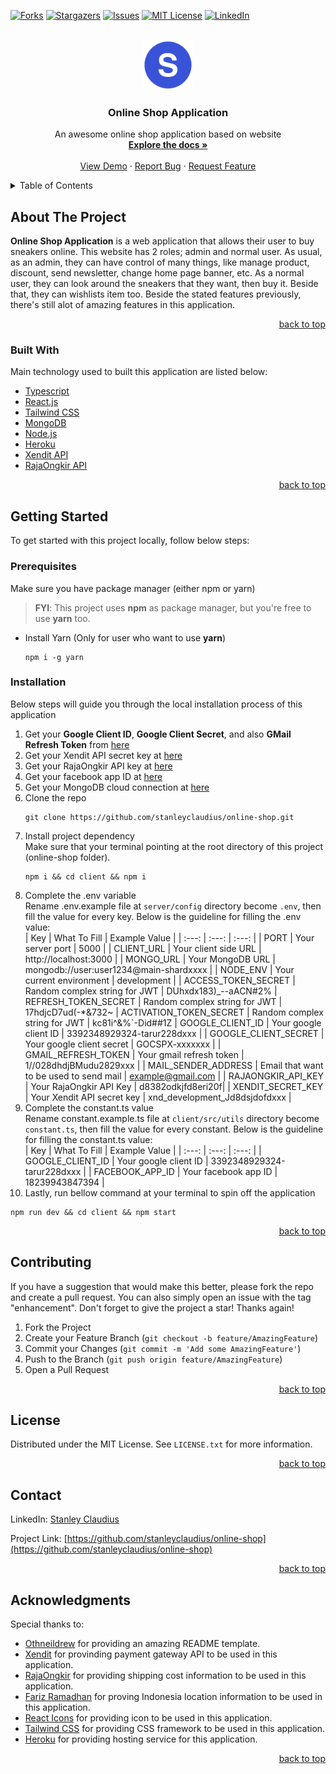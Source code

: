 <div id="top"></div>

[![Forks][forks-shield]][forks-url]
[![Stargazers][stars-shield]][stars-url]
[![Issues][issues-shield]][issues-url]
[![MIT License][license-shield]][license-url]
[![LinkedIn][linkedin-shield]][linkedin-url]

<br />
<div align="center">
  <a href="https://github.com/stanleyclaudius/online-shop">
    <img src="client/public/images/logo.png" alt="Logo" width="80" height="80">
  </a>

  <h3 align="center">Online Shop Application</h3>

  <p align="center">
    An awesome online shop application based on website
    <br />
    <a href="https://github.com/stanleyclaudius/online-shop.git"><strong>Explore the docs »</strong></a>
    <br />
    <br />
    <a href="https://web-fintrack.herokuapp.com">View Demo</a>
    ·
    <a href="https://github.com/stanleyclaudius/online-shop/issues">Report Bug</a>
    ·
    <a href="https://github.com/stanleyclaudius/online-shop/issues">Request Feature</a>
  </p>
</div>

<details>
  <summary>Table of Contents</summary>
  <ol>
    <li>
      <a href="#about-the-project">About The Project</a>
      <ul>
        <li><a href="#built-with">Built With</a></li>
      </ul>
    </li>
    <li>
      <a href="#getting-started">Getting Started</a>
      <ul>
        <li><a href="#prerequisites">Prerequisites</a></li>
        <li><a href="#installation">Installation</a></li>
      </ul>
    </li>
    <li><a href="#contributing">Contributing</a></li>
    <li><a href="#license">License</a></li>
    <li><a href="#contact">Contact</a></li>
    <li><a href="#acknowledgments">Acknowledgments</a></li>
  </ol>
</details>

## About The Project

**Online Shop Application** is a web application that allows their user to buy sneakers online. This website has 2 roles; admin and normal user. As usual, as an admin, they can have control of many things, like manage product, discount, send newsletter, change home page banner, etc. As a normal user, they can look around the sneakers that they want, then buy it. Beside that, they can wishlists item too. Beside the stated features previously, there's still alot of amazing features in this application.

<p align="right"><a href="#top">back to top</a></p>

### Built With

Main technology used to built this application are listed below:

* [Typescript](https://www.typescriptlang.org/)
* [React.js](https://reactjs.org/)
* [Tailwind CSS](https://tailwindcss.com/)
* [MongoDB](https://mongodb.com/cloud/atlas/)
* [Node.js](https://nodejs.org/)
* [Heroku](https://herokuapp.com/)
* [Xendit API](https://xendit.co/)
* [RajaOngkir API](https://rajaongkir.com/)

<p align="right"><a href="#top">back to top</a></p>

## Getting Started

To get started with this project locally, follow below steps:

### Prerequisites

Make sure you have package manager (either npm or yarn)

>**FYI**: This project uses **npm** as package manager, but you're free to use **yarn** too.

* Install Yarn (Only for user who want to use **yarn**)
  ```
  npm i -g yarn
  ```

### Installation

Below steps will guide you through the local installation process of this application

1. Get your **Google Client ID**, **Google Client Secret**, and also **GMail Refresh Token** from [here](https://console.developers.google.com/)
2. Get your Xendit API secret key at [here](https://xendit.co)
3. Get your RajaOngkir API key at [here](https://rajaongkir.com)
4. Get your facebook app ID at [here](https://developers.facebook.com/)
5. Get your MongoDB cloud connection at [here](https://mongodb.com/cloud/atlas)
6. Clone the repo
   ```
   git clone https://github.com/stanleyclaudius/online-shop.git
   ```
7. Install project dependency<br />
Make sure that your terminal pointing at the root directory of this project (online-shop folder).
   ```
   npm i && cd client && npm i
   ```
8. Complete the .env variable<br/>
Rename .env.example file at ```server/config``` directory become ```.env```, then fill the value for every key. Below is the guideline for filling the .env value:<br/>
    | Key | What To Fill | Example Value |
    | :---: | :---: | :---: |
    | PORT | Your server port | 5000 |
    | CLIENT_URL | Your client side URL | http://localhost:3000 |
    | MONGO_URL | Your MongoDB URL | mongodb://user:user1234@main-shardxxxx |
    | NODE_ENV | Your current environment | development |
    | ACCESS_TOKEN_SECRET | Random complex string for JWT | DUhxdx183)_--aACN#2%
    | REFRESH_TOKEN_SECRET | Random complex string for JWT | 17hdjcD7ud(-*&732~
    | ACTIVATION_TOKEN_SECRET | Random complex string for JWT | kc81i^&%`-Did##1Z
    | GOOGLE_CLIENT_ID | Your google client ID | 3392348929324-tarur228dxxx |
    | GOOGLE_CLIENT_SECRET | Your google client secret | GOCSPX-xxxxxxx |
    | GMAIL_REFRESH_TOKEN | Your gmail refresh token | 1//028dhdjBMudu2829xxx |
    | MAIL_SENDER_ADDRESS | Email that want to be used to send mail | example@gmail.com |
    | RAJAONGKIR_API_KEY | Your RajaOngkir API Key | d8382odkjfd8eri20f|
    | XENDIT_SECRET_KEY | Your Xendit API secret key | xnd_development_Jd8dsjdofdxxx |
9. Complete the constant.ts value<br />
Rename constant.example.ts file at ```client/src/utils``` directory become ```constant.ts```, then fill the value for every constant. Below is the guideline for filling the constant.ts value:<br />
    | Key | What To Fill | Example Value |
    | :---: | :---: | :---: |
    | GOOGLE_CLIENT_ID | Your google client ID | 3392348929324-tarur228dxxx |
    | FACEBOOK_APP_ID | Your facebook app ID | 18239943847394 |
10. Lastly, run bellow command at your terminal to spin off the application
```
npm run dev && cd client && npm start
```

<p align="right"><a href="#top">back to top</a></p>

## Contributing

If you have a suggestion that would make this better, please fork the repo and create a pull request. You can also simply open an issue with the tag "enhancement".
Don't forget to give the project a star! Thanks again!

1. Fork the Project
2. Create your Feature Branch (`git checkout -b feature/AmazingFeature`)
3. Commit your Changes (`git commit -m 'Add some AmazingFeature'`)
4. Push to the Branch (`git push origin feature/AmazingFeature`)
5. Open a Pull Request

<p align="right"><a href="#top">back to top</a></p>

## License

Distributed under the MIT License. See `LICENSE.txt` for more information.

<p align="right"><a href="#top">back to top</a></p>

## Contact

LinkedIn: [Stanley Claudius](https://www.linkedin.com/in/stanley-claudius-4560b21b7)

Project Link: [https://github.com/stanleyclaudius/online-shop](https://github.com/stanleyclaudius/online-shop)

<p align="right"><a href="#top">back to top</a></p>

## Acknowledgments

Special thanks to:

* [Othneildrew](https://github.com/othneildrew/) for providing an amazing README template.
* [Xendit](https://xendit.co/) for provinding payment gateway API to be used in this application.
* [RajaOngkir](https://rajaongkir.com/) for providing shipping cost information to be used in this application.
* [Fariz Ramadhan](https://github.com/farizdotid/) for proving Indonesia location information to be used in this application.
* [React Icons](https://react-icons.github.io/react-icons/) for providing icon to be used in this application.
* [Tailwind CSS](https://tailwindcss.com/) for providing CSS framework to be used in this application.
* [Heroku](https://herokuapp.com) for providing hosting service for this application.

<p align="right"><a href="#top">back to top</a></p>

[forks-shield]: https://img.shields.io/github/forks/stanleyclaudius/online-shop.svg?style=for-the-badge
[forks-url]: https://github.com/stanleyclaudius/online-shop/network/members
[stars-shield]: https://img.shields.io/github/stars/stanleyclaudius/online-shop.svg?style=for-the-badge
[stars-url]: https://github.com/stanleyclaudius/online-shop/stargazers
[issues-shield]: https://img.shields.io/github/issues/stanleyclaudius/online-shop.svg?style=for-the-badge
[issues-url]: https://github.com/stanleyclaudius/online-shop/issues
[license-shield]: https://img.shields.io/github/license/stanleyclaudius/online-shop.svg?style=for-the-badge
[license-url]: https://github.com/stanleyclaudius/online-shop/blob/master/LICENSE.txt
[linkedin-shield]: https://img.shields.io/badge/-LinkedIn-black.svg?style=for-the-badge&logo=linkedin&colorB=555
[linkedin-url]: https://linkedin.com/in/stanley-claudius-4560b21b7
